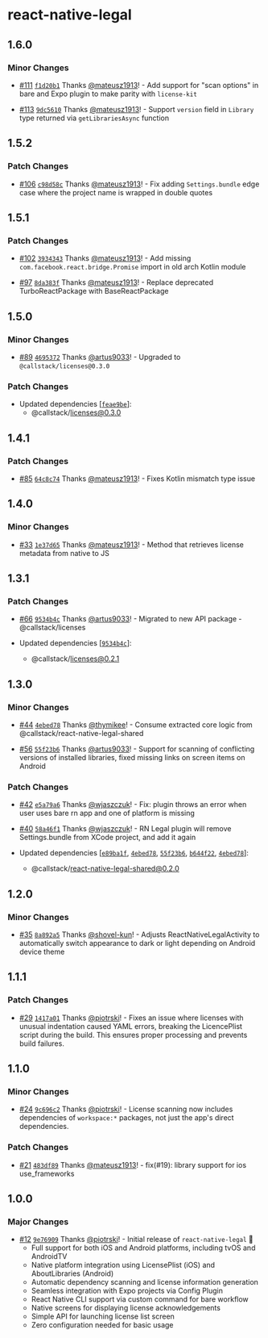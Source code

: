 # react-native-legal

## 1.6.0

### Minor Changes

- [#111](https://github.com/callstackincubator/react-native-legal/pull/111) [`f1d20b1`](https://github.com/callstackincubator/react-native-legal/commit/f1d20b16e2b7259d76f3e596822a00024d932021) Thanks [@mateusz1913](https://github.com/mateusz1913)! - Add support for "scan options" in bare and Expo plugin to make parity with `license-kit`

- [#113](https://github.com/callstackincubator/react-native-legal/pull/113) [`9dc5610`](https://github.com/callstackincubator/react-native-legal/commit/9dc56102528166973d053cc5ce5337cbd50025d1) Thanks [@mateusz1913](https://github.com/mateusz1913)! - Support `version` field in `Library` type returned via `getLibrariesAsync` function

## 1.5.2

### Patch Changes

- [#106](https://github.com/callstackincubator/react-native-legal/pull/106) [`c98d58c`](https://github.com/callstackincubator/react-native-legal/commit/c98d58cc058396bca71cb8e952bd7168b46df20e) Thanks [@mateusz1913](https://github.com/mateusz1913)! - Fix adding `Settings.bundle` edge case where the project name is wrapped in double quotes

## 1.5.1

### Patch Changes

- [#102](https://github.com/callstackincubator/react-native-legal/pull/102) [`3934343`](https://github.com/callstackincubator/react-native-legal/commit/393434340468e586c64e99ed7c8435ea1af3c56d) Thanks [@mateusz1913](https://github.com/mateusz1913)! - Add missing `com.facebook.react.bridge.Promise` import in old arch Kotlin module

- [#97](https://github.com/callstackincubator/react-native-legal/pull/97) [`8da383f`](https://github.com/callstackincubator/react-native-legal/commit/8da383f8a35a8faee68ff970f107506fe7ca80b1) Thanks [@mateusz1913](https://github.com/mateusz1913)! - Replace deprecated TurboReactPackage with BaseReactPackage

## 1.5.0

### Minor Changes

- [#89](https://github.com/callstackincubator/react-native-legal/pull/89) [`4695372`](https://github.com/callstackincubator/react-native-legal/commit/4695372a3a47b63bb29b589f5a4286c5fa41b23d) Thanks [@artus9033](https://github.com/artus9033)! - Upgraded to `@callstack/licenses@0.3.0`

### Patch Changes

- Updated dependencies [[`feae9be`](https://github.com/callstackincubator/react-native-legal/commit/feae9be21245251cec2a0d11d146faaa70cb8561)]:
  - @callstack/licenses@0.3.0

## 1.4.1

### Patch Changes

- [#85](https://github.com/callstackincubator/react-native-legal/pull/85) [`64c8c74`](https://github.com/callstackincubator/react-native-legal/commit/64c8c746412677be2477876fb7bf88afc6225293) Thanks [@mateusz1913](https://github.com/mateusz1913)! - Fixes Kotlin mismatch type issue

## 1.4.0

### Minor Changes

- [#33](https://github.com/callstackincubator/react-native-legal/pull/33) [`1e37d65`](https://github.com/callstackincubator/react-native-legal/commit/1e37d65863c4e6fb334a491a38bc18c2dacd434b) Thanks [@mateusz1913](https://github.com/mateusz1913)! - Method that retrieves license metadata from native to JS

## 1.3.1

### Patch Changes

- [#66](https://github.com/callstackincubator/react-native-legal/pull/66) [`9534b4c`](https://github.com/callstackincubator/react-native-legal/commit/9534b4c053cf62d90b2772b5ecf30833bd20ae24) Thanks [@artus9033](https://github.com/artus9033)! - Migrated to new API package - @callstack/licenses

- Updated dependencies [[`9534b4c`](https://github.com/callstackincubator/react-native-legal/commit/9534b4c053cf62d90b2772b5ecf30833bd20ae24)]:
  - @callstack/licenses@0.2.1

## 1.3.0

### Minor Changes

- [#44](https://github.com/callstackincubator/react-native-legal/pull/44) [`4ebed78`](https://github.com/callstackincubator/react-native-legal/commit/4ebed78ed8cf95625df6c3211598cfe5db807b09) Thanks [@thymikee](https://github.com/thymikee)! - Consume extracted core logic from @callstack/react-native-legal-shared

- [#56](https://github.com/callstackincubator/react-native-legal/pull/56) [`55f23b6`](https://github.com/callstackincubator/react-native-legal/commit/55f23b6d18858aacae76b9fe31e3f75fe2ef468c) Thanks [@artus9033](https://github.com/artus9033)! - Support for scanning of conflicting versions of installed libraries, fixed missing links on screen items on Android

### Patch Changes

- [#42](https://github.com/callstackincubator/react-native-legal/pull/42) [`e5a79a6`](https://github.com/callstackincubator/react-native-legal/commit/e5a79a6a9d799746d25c63d1e3aa4e245c719fee) Thanks [@wjaszczuk](https://github.com/wjaszczuk)! - Fix: plugin throws an error when user uses bare rn app and one of platform is missing

- [#40](https://github.com/callstackincubator/react-native-legal/pull/40) [`58a46f1`](https://github.com/callstackincubator/react-native-legal/commit/58a46f1ba1319d2755469631a55bb367f321b7cf) Thanks [@wjaszczuk](https://github.com/wjaszczuk)! - RN Legal plugin will remove Settings.bundle from XCode project, and add it again

- Updated dependencies [[`e89ba1f`](https://github.com/callstackincubator/react-native-legal/commit/e89ba1ff8fc1d8182a287cc257182a2d55374d95), [`4ebed78`](https://github.com/callstackincubator/react-native-legal/commit/4ebed78ed8cf95625df6c3211598cfe5db807b09), [`55f23b6`](https://github.com/callstackincubator/react-native-legal/commit/55f23b6d18858aacae76b9fe31e3f75fe2ef468c), [`b644f22`](https://github.com/callstackincubator/react-native-legal/commit/b644f22f57657afa999c20059ce02b3e7ba71cfb), [`4ebed78`](https://github.com/callstackincubator/react-native-legal/commit/4ebed78ed8cf95625df6c3211598cfe5db807b09)]:
  - @callstack/react-native-legal-shared@0.2.0

## 1.2.0

### Minor Changes

- [#35](https://github.com/callstackincubator/react-native-legal/pull/35) [`8a892a5`](https://github.com/callstackincubator/react-native-legal/commit/8a892a5819c80350e784b555a614334333a4e0d5) Thanks [@shovel-kun](https://github.com/shovel-kun)! - Adjusts ReactNativeLegalActivity to automatically switch appearance to dark or light depending on Android device theme

## 1.1.1

### Patch Changes

- [#29](https://github.com/callstackincubator/react-native-legal/pull/29) [`1417a01`](https://github.com/callstackincubator/react-native-legal/commit/1417a01dbd66034299de06117cd608d282c167d7) Thanks [@piotrski](https://github.com/piotrski)! - Fixes an issue where licenses with unusual indentation caused YAML errors, breaking the LicencePlist script during the build. This ensures proper processing and prevents build failures.

## 1.1.0

### Minor Changes

- [#24](https://github.com/callstackincubator/react-native-legal/pull/24) [`9c696c2`](https://github.com/callstackincubator/react-native-legal/commit/9c696c2ceb7daaddec5b285df5b25eb08f121c4e) Thanks [@piotrski](https://github.com/piotrski)! - License scanning now includes dependencies of `workspace:*` packages, not just the app's direct dependencies.

### Patch Changes

- [#21](https://github.com/callstackincubator/react-native-legal/pull/21) [`483df89`](https://github.com/callstackincubator/react-native-legal/commit/483df8975380b6db15e2710f1be676fd43971d2b) Thanks [@mateusz1913](https://github.com/mateusz1913)! - fix(#19): library support for ios use_frameworks

## 1.0.0

### Major Changes

- [#12](https://github.com/callstackincubator/react-native-legal/pull/12) [`9e76909`](https://github.com/callstackincubator/react-native-legal/commit/9e76909194bb2201362f9a44bf7f7d3ef5ec161b) Thanks [@piotrski](https://github.com/piotrski)! - Initial release of `react-native-legal` 🎉
  - Full support for both iOS and Android platforms, including tvOS and AndroidTV
  - Native platform integration using LicensePlist (iOS) and AboutLibraries (Android)
  - Automatic dependency scanning and license information generation
  - Seamless integration with Expo projects via Config Plugin
  - React Native CLI support via custom command for bare workflow
  - Native screens for displaying license acknowledgements
  - Simple API for launching license list screen
  - Zero configuration needed for basic usage
